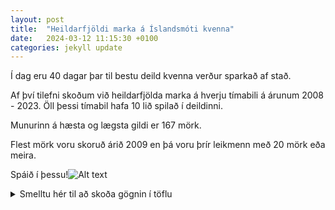 ```yaml
---
layout: post
title:  "Heildarfjöldi marka á Íslandsmóti kvenna"
date:   2024-03-12 11:15:30 +0100
categories: jekyll update
---
```


Í dag eru 40 dagar þar til bestu deild kvenna verður sparkað af stað. 

Af því tilefni skoðum við heildarfjölda marka á hverju tímabili á árunum 2008 - 2023. Öll þessi tímabil hafa 10 lið spilað í deildinni. 

Munurinn á hæsta og lægsta gildi er 167 mörk.

Flest mörk voru skoruð árið 2009 en þá voru þrír leikmenn með 20 mörk eða meira.

Spáið í þessu!![Alt text](/images/IMG_1464.JPG "Optional title")
<details>
  <summary>Smelltu hér til að skoða gögnin í töflu</summary>

<table>
  <tr>
    <th>Ár</th>
    <th>Mörk</th>
  </tr>
  <tr>
    <td>2023</td>
    <td>241</td>
  </tr>
  <tr>
    <td>2022</td>
    <td>308</td>
  </tr>
  <tr>
    <td>2021</td>
    <td>301</td>
  </tr>
  <tr>
    <td>2020*</td>
    <td>278</td>
  </tr>
  <tr>
    <td>2019</td>
    <td>310</td>
  </tr>
  <tr>
    <td>2018</td>
    <td>291</td>
  </tr>
  <tr>
    <td>2017</td>
    <td>284</td>
  </tr>
  <tr>
    <td>2016</td>
    <td>263</td>
  </tr>
  <tr>
    <td>2015</td>
    <td>325</td>
  </tr>
  <tr>
    <td>2014</td>
    <td>318</td>
  </tr>
  <tr>
    <td>2013</td>
    <td>345</td>
  </tr>
  <tr>
    <td>2012</td>
    <td>372</td>
  </tr>
  <tr>
    <td>2011</td>
    <td>323</td>
  </tr>
  <tr>
    <td>2010</td>
    <td>351</td>
  </tr>
  <tr>
    <td>2009</td>
    <td>408</td>
  </tr>
  <tr>
    <td>2008</td>
    <td>371</td>
  </tr>
</table>



</details>


<!-- # Heildarfjöldi marka á Íslandsmóti kvenna 2008 - 2023

| Ár  | Mörk |
|-----|------|
| 2008| 371  |
| 2009| 408  |
| 2010| 351  |
| 2011| 323  |
| 2012| 372  |
| 2013| 345  |
| 2014| 318  |
| 2015| 325  |
| 2016| 263  |
| 2017| 284  |
| 2018| 291  |
| 2019| 310  |
| 2020*| 278  |
| 2021| 301  |
| 2022| 308  |
| 2023| 241  | -->



